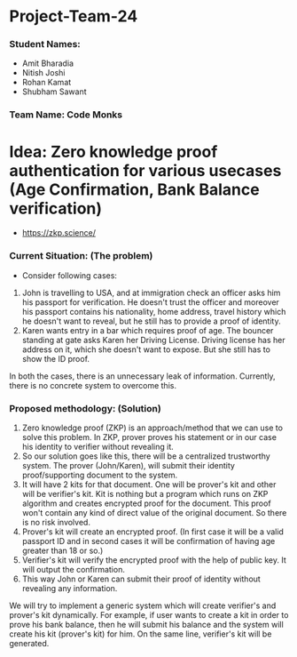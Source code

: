 # Project-Team-24

### Student Names:
  * Amit Bharadia
  * Nitish Joshi
  * Rohan Kamat
  * Shubham Sawant

### Team Name: Code Monks

# Idea: Zero knowledge proof authentication for various usecases (Age Confirmation, Bank Balance verification)
* https://zkp.science/

### Current Situation: (The problem)

* Consider following cases:
1. John is travelling to USA, and at immigration check an officer asks him his passport for verification.
He doesn't trust the officer and moreover his passport contains his nationality, home address, travel history which
he doesn't want to reveal, but he still has to provide a proof of identity.
2. Karen wants entry in a bar which requires proof of age. The bouncer standing at gate asks Karen her Driving License.
Driving license has her address on it, which she doesn't want to expose. But she still has to show the ID proof.

In both the cases, there is an unnecessary leak of information. Currently, there is no concrete system to overcome this.

### Proposed methodology: (Solution)

1. Zero knowledge proof (ZKP) is an approach/method that we can use to solve this problem. In ZKP, prover proves his statement or in our case his identity to verifier without revealing it.
2. So our solution goes like this, there will be a centralized trustworthy system. The prover (John/Karen),
will submit their identity proof/supporting document to the system.
3. It will have 2 kits for that document. One will be prover's kit and other will be verifier's kit. Kit is nothing but a program which runs on ZKP algorithm and creates encrypted proof for the document. This proof won't contain any kind of direct value of the original document. So there is no risk involved.
4. Prover's kit will create an encrypted proof. (In first case it will be a valid passport ID and in second cases
it will be confirmation of having age greater than 18 or so.)
5. Verifier's kit will verify the encrypted proof with the help of public key. It will output the confirmation.
6. This way John or Karen can submit their proof of identity without revealing any information.

We will try to implement a generic system which will create verifier's and prover's kit dynamically.
For example, if user wants to create a kit in order to prove his bank balance, then he will submit his balance
and the system will create his kit (prover's kit) for him. On the same line, verifier's kit will be generated.
